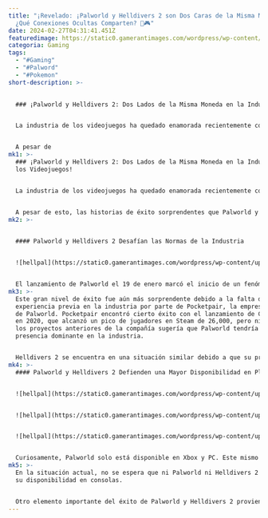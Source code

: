 ```yaml
---
title: "¡Revelado: ¡Palworld y Helldivers 2 son Dos Caras de la Misma Moneda!
  ¿Qué Conexiones Ocultas Comparten? 🤔🎮"
date: 2024-02-27T04:31:41.451Z
featuredimage: https://static0.gamerantimages.com/wordpress/wp-content/uploads/2024/02/palworld-helldivers-2-are-two-sides-of-the-same-coin-game-rant.jpg?q=50&fit=contain&w=1140&h=&dpr=1.5
categoria: Gaming
tags:
  - "#Gaming"
  - "#Palword"
  - "#Pokemon"
short-description: >-
  

  ### ¡Palworld y Helldivers 2: Dos Lados de la Misma Moneda en la Industria de los Videojuegos!


  La industria de los videojuegos ha quedado enamorada recientemente con algunos títulos sorprendentes, con los lanzamientos de Palworld y Helldivers 2 atrayendo una enorme cantidad de atención. A simple vista, ambos títulos parecen estar en extremos opuestos, con uno enfocado en la exploración relajada y la domesticación de adorables criaturas ficticias, mientras que el otro ve a los jugadores participar en una brutal Guerra Galáctica contra hordas de alienígenas y robots.


  A pesar de
mk1: >-
  ### ¡Palworld y Helldivers 2: Dos Lados de la Misma Moneda en la Industria de
  los Videojuegos!


  La industria de los videojuegos ha quedado enamorada recientemente con algunos títulos sorprendentes, con los lanzamientos de Palworld y Helldivers 2 atrayendo una enorme cantidad de atención. A simple vista, ambos títulos parecen estar en extremos opuestos, con uno enfocado en la exploración relajada y la domesticación de adorables criaturas ficticias, mientras que el otro ve a los jugadores participar en una brutal Guerra Galáctica contra hordas de alienígenas y robots.


  A pesar de esto, las historias de éxito sorprendentes que Palworld y Helldivers 2 han escrito son muy similares, ambas iniciando conversaciones sobre exclusividad de plataformas y volviendo a las raíces de lo que realmente quieren los jugadores. Con ambos juegos rompiendo récords y superando las expectativas que muchos habían depositado en ellos, Palworld y Helldivers 2 comparten una conexión profunda que se ha forjado a través de diferentes caminos.
mk2: >-
  

  #### Palworld y Helldivers 2 Desafían las Normas de la Industria


  ![hellpal](https://static0.gamerantimages.com/wordpress/wp-content/uploads/2024/02/palworld-helldivers-2.jpg?q=50&fit=crop&w=1500&dpr=1.5 "hellpal")


  El lanzamiento de Palworld el 19 de enero marcó el inicio de un fenómeno en toda la industria, con el juego acumulando rápidamente una gran cantidad de jugadores en sus primeros días. Sorprendentemente, Palworld alcanzó un pico de jugadores concurrentes en Steam de 2.1 millones en su primera semana, siendo este el segundo pico de jugadores más alto en la historia de Steam.
mk3: >-
  Este gran nivel de éxito fue aún más sorprendente debido a la falta de
  experiencia previa en la industria por parte de Pocketpair, la empresa detrás
  de Palworld. Pocketpair encontró cierto éxito con el lanzamiento de Craftopia
  en 2020, que alcanzó un pico de jugadores en Steam de 26,000, pero ninguno de
  los proyectos anteriores de la compañía sugería que Palworld tendría una
  presencia dominante en la industria.


  Helldivers 2 se encuentra en una situación similar debido a que su predecesor se lanzó en 2015, con la franquicia cayendo en relativa oscuridad antes del lanzamiento de su último juego el 8 de febrero. Arrowhead Studios no había lanzado otros juegos después del primer Helldivers, lo que hace que el gran número de jugadores de Helldivers 2 sea igualmente impresionante que el de Palworld.
mk4: >-
  #### Palworld y Helldivers 2 Defienden una Mayor Disponibilidad en Plataformas


  ![hellpal](https://static0.gamerantimages.com/wordpress/wp-content/uploads/2024/02/palworld-key-visual-pals.jpg?q=50&fit=contain&w=750&h=415&dpr=1.5 "hellpal")


  ![hellpal](https://static0.gamerantimages.com/wordpress/wp-content/uploads/2024/02/palworld-screenshot-lamball-chikipi-cattiva.jpg?q=50&fit=contain&w=750&h=415&dpr=1.5 "hellpal")


  ![hellpal](https://static0.gamerantimages.com/wordpress/wp-content/uploads/2024/02/helldivers-2-only-way-to-be-sure-trophy.jpg?q=50&fit=contain&w=750&h=415&dpr=1.5 "hellpal")


  Curiosamente, Palworld solo está disponible en Xbox y PC. Este mismo problema ha surgido con Helldivers 2, ya que el juego ha omitido Xbox para PlayStation y PC, lo que significa que ambas consolas principales han perdido títulos extremadamente populares en los últimos meses. Helldivers 2 en particular ha iniciado un diálogo amplio sobre la exclusividad de consolas, con los fanáticos queriendo que la mayor cantidad posible de jugadores se unan a la lucha galáctica, formando un puente raro entre las bases de jugadores de Xbox y PlayStation.
mk5: >-
  En la situación actual, no se espera que ni Palworld ni Helldivers 2 amplíen
  su disponibilidad en consolas.


  Otro elemento importante del éxito de Palworld y Helldivers 2 proviene de sus respectivas etiquetas de precio, siendo el primero disponible por $29.99 y el segundo por $34.99. Con la mayoría de los lanzamientos AAA ahora costando $70 en sus ediciones estándar en toda la industria de los videojuegos, los puntos de precio comparativamente más bajos de Palworld y Helldivers 2 han sido un respiro de aire fresco. Los pasos audaces que han dado ambos títulos para alejarse de las normas de la industria claramente han dado resultado, con Palworld y Helldivers 2 ascendiendo simultáneamente a la cima de la industria gracias a su asequibilidad, contenido rico y disponibilidad en plataformas.
---
```

